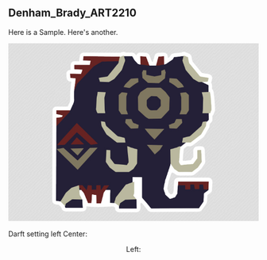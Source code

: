 ## Denham_Brady_ART2210

Here is a Sample.
Here's another.

![](https://github.com/bdenha3/Denham_Brady_ART2210/blob/master/img/GAMMOTH-ICON-STICKER.jpg)

Darft setting left
Center: <div align=center>
Left: <div align=left>